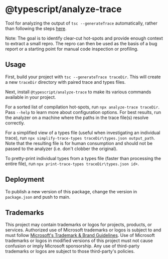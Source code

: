 # @typescript/analyze-trace
Tool for analyzing the output of `tsc --generateTrace` automatically, rather than following the steps [here](https://github.com/microsoft/TypeScript/wiki/Performance-Tracing).

Note: The goal is to identify clear-cut hot-spots and provide enough context to extract a small repro.
The repro can then be used as the basis of a bug report or a starting point for manual code inspection or profiling.

## Usage

First, build your project with `tsc --generateTrace traceDir`.  This will create a new `traceDir` directory with paired trace and types files.

Next, install `@typescript/analyze-trace` to make its various commands available in your project.

For a sorted list of compilation hot-spots, run `npx analyze-trace traceDir`.
Pass `--help` to learn more about configuration options.
For best results, run the analyzer on a machine where the paths in the trace file(s) resolve correctly.

For a simplified view of a types file (useful when investigating an individual trace), run `npx simplify-trace-types traceDir\types.json output_path`.
Note that the resulting file is for human consumption and should not be passed to the analyzer (i.e. don't clobber the original).

To pretty-print individual types from a types file (faster than processing the entire file), run `npx print-trace-types traceDir\types.json id+`.

## Deployment

To publish a new version of this package, change the version in `package.json` and push to main.

## Trademarks

This project may contain trademarks or logos for projects, products, or services. Authorized use of Microsoft
trademarks or logos is subject to and must follow
[Microsoft's Trademark & Brand Guidelines](https://www.microsoft.com/en-us/legal/intellectualproperty/trademarks/usage/general).
Use of Microsoft trademarks or logos in modified versions of this project must not cause confusion or imply Microsoft sponsorship.
Any use of third-party trademarks or logos are subject to those third-party's policies.
